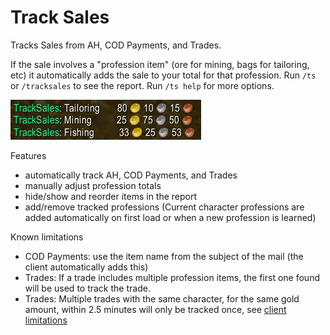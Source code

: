 # Track Sales
Tracks Sales from AH, COD Payments, and Trades.

If the sale involves a "profession item" (ore for mining, bags for tailoring, etc) it automatically adds the sale to your total 
for that profession. Run `/ts` or `/tracksales` to see the report. Run `/ts help` for more options.

![Thumbnail](https://github.com/JoeGannon/TrackSales/blob/master/Preview.png)

Features
 - automatically track AH, COD Payments, and Trades
 - manually adjust profession totals
 - hide/show and reorder items in the report
 - add/remove tracked professions (Current character professions are added automatically on first load or when a new profession is learned)
 
 
 Known limitations
 - COD Payments: use the item name from the subject of the mail (the client automatically adds this) 
 - Trades: If a trade includes multiple profession items, the first one found will be used to track the trade. 
 - Trades: Multiple trades with the same character, for the same gold amount, within 2.5 minutes will only be tracked once, see [client limitations](https://github.com/JoeGannon/TrackSales/blob/master/TrackSales/TrackSales.lua#L71-L73) 
